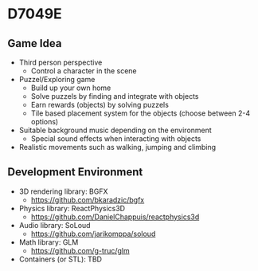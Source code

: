 # D7049E
## Game Idea
- Third person perspective 
  - Control a character in the scene
- Puzzel/Exploring game
  - Build up your own home
  - Solve puzzels by finding and integrate with objects
  - Earn rewards (objects) by solving puzzels
  - Tile based placement system for the objects (choose between 2-4 options)
- Suitable background music depending on the environment
  - Special sound effects when interacting with objects
- Realistic movements such as walking, jumping and climbing 

## Development Environment
- 3D rendering library: BGFX
  - https://github.com/bkaradzic/bgfx
- Physics library: ReactPhysics3D
  - https://github.com/DanielChappuis/reactphysics3d
- Audio library: SoLoud
  - https://github.com/jarikomppa/soloud
- Math library: GLM
  - https://github.com/g-truc/glm 
- Containers (or STL): TBD
